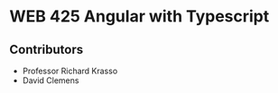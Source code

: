 <h1>WEB 425 Angular with Typescript</h1>
<h2>Contributors</h2>
<ul>
  <li>Professor Richard Krasso</li>
  <li>David Clemens</li>
</ul>

